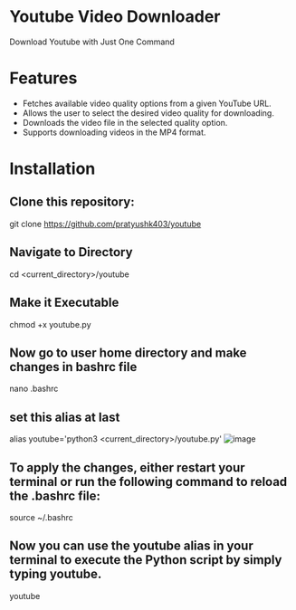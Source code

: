 # Youtube Video Downloader 
Download Youtube with Just One Command

# Features

- Fetches available video quality options from a given YouTube URL.
- Allows the user to select the desired video quality for downloading.
- Downloads the video file in the selected quality option.
- Supports downloading videos in the MP4 format.


# Installation
## Clone this repository:
git clone https://github.com/pratyushk403/youtube
## Navigate to Directory 
cd <current_directory>/youtube
## Make it Executable
chmod +x youtube.py
## Now go to user home directory and make changes in bashrc file
nano .bashrc
## set this alias at last 
alias youtube='python3 <current_directory>/youtube.py'
![image](https://github.com/pratyushk403/youtube/assets/46959127/0818511a-7961-4851-9b08-a71c760425b9)


## To apply the changes, either restart your terminal or run the following command to reload the .bashrc file:
source ~/.bashrc
## Now you can use the youtube alias in your terminal to execute the Python script by simply typing youtube. 
youtube
